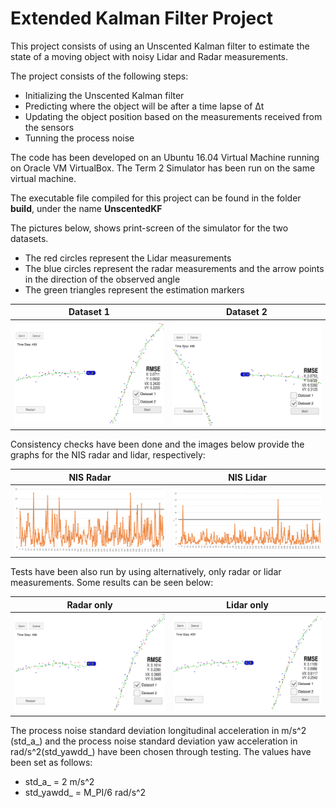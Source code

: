 # Extended Kalman Filter Project 

This project consists of using an Unscented Kalman filter to estimate the state of a moving object with noisy Lidar and Radar measurements.

The project consists of the following steps:
* Initializing the Unscented Kalman filter
* Predicting where the object will be after a time lapse of Δt
* Updating the object position based on the measurements received from the sensors
* Tunning the process noise


The code has been developed on an Ubuntu 16.04 Virtual Machine running on Oracle VM VirtualBox.
The Term 2 Simulator has been run on the same virtual machine.

The executable file compiled for this project can be found in the folder **build**, under the name **UnscentedKF**


The pictures below, shows print-screen of the simulator for the two datasets.
* The red circles represent the Lidar measurements 
* The blue circles represent the radar measurements and the arrow points in the direction of the observed angle
* The green triangles represent the estimation markers 

Dataset 1 | Dataset 2  
------------ | ------------- 
![Simulator print-screen](https://raw.githubusercontent.com/sorix6/CarND-Unscented-Kalman-Filter-Project/master/images/rmse_d1.PNG) | ![Simulator print-screen](https://raw.githubusercontent.com/sorix6/CarND-Unscented-Kalman-Filter-Project/master/images/rmse_d2.PNG) 


Consistency checks have been done and the images below provide the graphs for the NIS radar and lidar, respectively:

NIS Radar | NIS Lidar 
------------ | ------------- 
![Simulator print-screen](https://raw.githubusercontent.com/sorix6/CarND-Unscented-Kalman-Filter-Project/master/images/nis_radar.PNG) | ![Simulator print-screen](https://raw.githubusercontent.com/sorix6/CarND-Unscented-Kalman-Filter-Project/master/images/nis_lidar.PNG) 


Tests have been also run by using alternatively, only radar or lidar measurements. Some results can be seen below: 

Radar only | Lidar only
------------ | ------------- 
![Simulator print-screen](https://raw.githubusercontent.com/sorix6/CarND-Unscented-Kalman-Filter-Project/master/images/radar_only.PNG) | ![Simulator print-screen](https://raw.githubusercontent.com/sorix6/CarND-Unscented-Kalman-Filter-Project/master/images/lidar_only.PNG) 


The process noise standard deviation longitudinal acceleration in m/s^2 (std_a_) and the process noise standard deviation yaw acceleration in rad/s^2(std_yawdd_) have been chosen through testing. The values have been set as follows:
* std_a_ = 2 m/s^2
* std_yawdd_ = M_PI/6 rad/s^2









